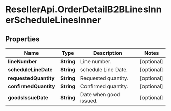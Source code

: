 # ResellerApi.OrderDetailB2BLinesInnerScheduleLinesInner

## Properties

Name | Type | Description | Notes
------------ | ------------- | ------------- | -------------
**lineNumber** | **String** | Line number. | [optional] 
**scheduleLineDate** | **String** | schedule Line Date. | [optional] 
**requestedQuantity** | **String** | Requested quantity. | [optional] 
**confirmedQuantity** | **String** | Confirmed quantity. | [optional] 
**goodsIssueDate** | **String** | Date when good issued. | [optional] 


